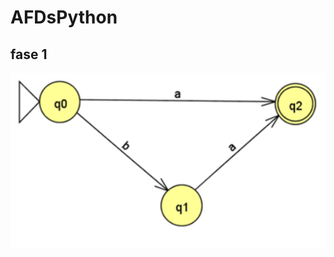 # AFDsPython
## fase 1
![Alt text](https://github.com/Aragon-Diego/AFDsPython/blob/master/img1.PNG "fase 1")